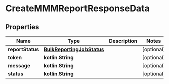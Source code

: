 
# CreateMMMReportResponseData

## Properties
| Name | Type | Description | Notes |
| ------------ | ------------- | ------------- | ------------- |
| **reportStatus** | [**BulkReportingJobStatus**](BulkReportingJobStatus.md) |  |  [optional] |
| **token** | **kotlin.String** |  |  [optional] |
| **message** | **kotlin.String** |  |  [optional] |
| **status** | **kotlin.String** |  |  [optional] |



